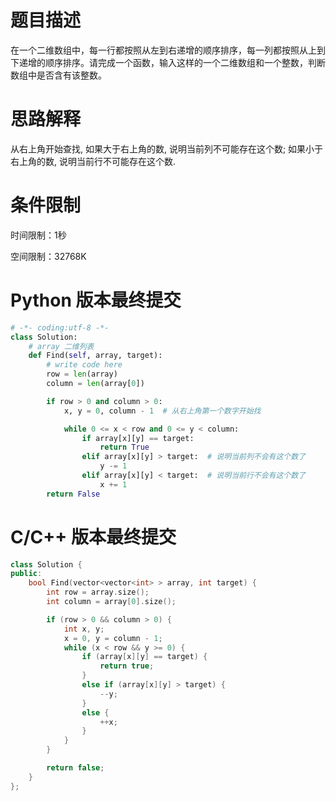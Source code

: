 # 题目描述
在一个二维数组中，每一行都按照从左到右递增的顺序排序，每一列都按照从上到下递增的顺序排序。请完成一个函数，输入这样的一个二维数组和一个整数，判断数组中是否含有该整数。

# 思路解释
从右上角开始查找, 如果大于右上角的数, 说明当前列不可能存在这个数; 如果小于右上角的数, 说明当前行不可能存在这个数.

# 条件限制
时间限制：1秒

空间限制：32768K

# Python 版本最终提交
```python
# -*- coding:utf-8 -*-
class Solution:
    # array 二维列表
    def Find(self, array, target):
        # write code here
        row = len(array)
        column = len(array[0])

        if row > 0 and column > 0:
            x, y = 0, column - 1  # 从右上角第一个数字开始找

            while 0 <= x < row and 0 <= y < column:
                if array[x][y] == target:
                    return True
                elif array[x][y] > target:  # 说明当前列不会有这个数了
                    y -= 1
                elif array[x][y] < target:  # 说明当前行不会有这个数了
                    x += 1
        return False
```

# C/C++ 版本最终提交
```c++
class Solution {
public:
    bool Find(vector<vector<int> > array, int target) {
        int row = array.size();
        int column = array[0].size();

        if (row > 0 && column > 0) {
            int x, y;
            x = 0, y = column - 1;
            while (x < row && y >= 0) {
                if (array[x][y] == target) {
                    return true;
                }
                else if (array[x][y] > target) {
                    --y;
                }
                else {
                    ++x;
                }
            }
        }

        return false;
    }
};
```